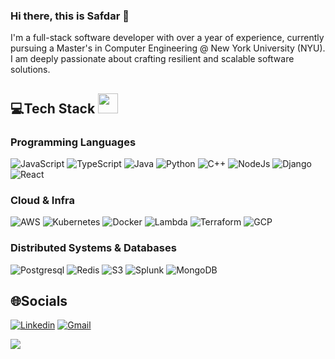 ### Hi there, this is Safdar 👋

<!--
**Safdarahmedd/safdarahmedd** is a ✨ _special_ ✨ repository because its `README.md` (this file) appears on your GitHub profile.

Here are some ideas to get you started:

- 🔭 I’m currently working on ...
- 🌱 I’m currently learning ...
- 👯 I’m looking to collaborate on ...
- 🤔 I’m looking for help with ...
- 💬 Ask me about ...
- 📫 How to reach me: ...
- 😄 Pronouns: ...
- ⚡ Fun fact: ...
-->

I'm a full-stack software developer with over a year of experience, currently pursuing a Master's in Computer Engineering @ New York University (NYU). I am deeply passionate about crafting resilient and scalable software solutions.

## 💻Tech Stack <img src = "https://media2.giphy.com/media/QssGEmpkyEOhBCb7e1/giphy.gif?cid=ecf05e47a0n3gi1bfqntqmob8g9aid1oyj2wr3ds3mg700bl&rid=giphy.gif" width = 32px> 
### Programming Languages
![JavaScript](https://img.shields.io/badge/javascript-%23323330.svg?style=for-the-badge&logo=javascript&logoColor=%23F7DF1E)
![TypeScript](https://img.shields.io/badge/typescript-%233178C6?style=for-the-badge&logo=typescript&logoColor=000000)
![Java](https://img.shields.io/badge/java-%23ED8B00.svg?style=for-the-badge&logo=openjdk&logoColor=white)
![Python](https://img.shields.io/badge/Python-3776AB?style=for-the-badge&logo=python&logoColor=white)
![C++](https://img.shields.io/badge/c++-%2300599C.svg?style=for-the-badge&logo=c%2B%2B&logoColor=white)
![NodeJs](https://img.shields.io/badge/NOde.js-%23339933?style=for-the-badge&logo=nodedotjs&color=000000)
![Django](https://img.shields.io/badge/django-%23092E20?style=for-the-badge&logo=django&labelColor=%23092E20)
![React](https://img.shields.io/badge/react-%2361DAFB?style=for-the-badge&logo=react&logoColor=000000)

### Cloud & Infra
![AWS](https://img.shields.io/badge/AWS-%23FF9900.svg?style=for-the-badge&logo=amazon-aws&logoColor=white)
![Kubernetes](https://img.shields.io/badge/kubernetes-%23326ce5.svg?style=for-the-badge&logo=kubernetes&logoColor=white)
![Docker](https://img.shields.io/badge/docker-%230db7ed.svg?style=for-the-badge&logo=docker&logoColor=white)
![Lambda](https://img.shields.io/badge/lambda-%23FF9900?style=for-the-badge&logo=awslambda&logoColor=FFFFFF)
![Terraform](https://img.shields.io/badge/terraform-%23844FBA?style=for-the-badge&logo=terraform&color=000000)
![GCP](https://img.shields.io/badge/GCP-%234285F4?style=for-the-badge&logo=googlecloud&logoColor=FFFFFF)


### Distributed Systems & Databases
![Postgresql](https://img.shields.io/badge/PostgreSQL-316192?style=for-the-badge&logo=postgresql&logoColor=white) 
![Redis](https://img.shields.io/badge/redis-%23DD0031.svg?&style=for-the-badge&logo=redis&logoColor=white) 
![S3](https://img.shields.io/badge/Amazon%20S3-569A31.svg?style=for-the-badge&logo=Amazon-S3&logoColor=white) 
![Splunk](https://img.shields.io/badge/splunk-%23FF574D?style=for-the-badge&logo=splunk)
![MongoDB](https://img.shields.io/badge/MongoDB-%234ea94b.svg?style=for-the-badge&logo=mongodb&logoColor=white)

## 🌐Socials
[![Linkedin](https://img.shields.io/badge/LinkedIn-0072b1?style=for-the-badge&logo=linkedin&logoColor=white)](https://www.linkedin.com/in/safdar-ahmed/)
[![Gmail](https://img.shields.io/badge/Gmail-D14836?style=for-the-badge&logo=gmail&logoColor=white)](mailto:sa8237@nyu.edu) 




![](https://komarev.com/ghpvc/?username=safdarahmedd&color=gray)
